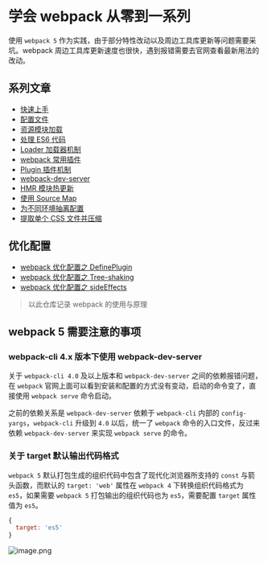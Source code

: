 # 学会 webpack 从零到一系列

使用 `webpack 5` 作为实践，由于部分特性改动以及周边工具库更新等问题需要采坑。webpack 周边工具库更新速度也很快，遇到报错需要去官网查看最新用法的改动。

## 系列文章

- [快速上手](/01-quickly-start/)  
- [配置文件](/02-configuration/)  
- [资源模块加载](/03-asset-load/)  
- [处理 ES6 代码](/04-babel-loader/)  
- [Loader 加载器机制](/05-loader-theory/)  
- [webpack 常用插件](/06-generally-used-plugins/)  
- [Plugin 插件机制](/07-plugin-theory/)  
- [webpack-dev-server](/08-webpack-dev-server/)  
- [HMR 模块热更新](/09-webpack-hmr/)  
- [使用 Source Map](/10-webpack-source-map/)  
- [为不同环境抽离配置](/11-merge-webpack-config/) 
- [提取单个 CSS 文件并压缩](/12-mini-css-extract-plugin/)   

## 优化配置

- [webpack 优化配置之 DefinePlugin](/13-define-plugin/)   
- [webpack 优化配置之 Tree-shaking](/14-tree-shaking/)   
- [webpack 优化配置之 sideEffects](/15-side-effects/)   

> 以此仓库记录 webpack 的使用与原理

## webpack 5 需要注意的事项

### webpack-cli 4.x 版本下使用 webpack-dev-server

关于 `webpack-cli 4.0` 及以上版本和 `webpack-dev-server` 之间的依赖报错问题，在 `webpack` 官网上面可以看到安装和配置的方式没有变动，启动的命令变了，直接使用 `webpack serve` 命令启动。

之前的依赖关系是 `webpack-dev-server` 依赖于 `webpack-cli` 内部的 `config-yargs`，`webpack-cli` 升级到 `4.0` 以后，统一了 `webpack` 命令的入口文件，反过来依赖 `webpack-dev-server` 来实现 `webpack serve` 的命令。

### 关于 target 默认输出代码格式

`webpack 5` 默认打包生成的组织代码中包含了现代化浏览器所支持的 `const` 与箭头函数，而默认的 `target: 'web'` 属性在 `webpack 4` 下转换组织代码格式为 `es5`，如果需要 `webpack 5` 打包输出的组织代码也为 `es5`，需要配置 `target` 属性值为 `es5`。

```javascript
{
  target: 'es5'
}
```

![image.png](https://s3.ax1x.com/2020/12/05/DqW7c9.png)